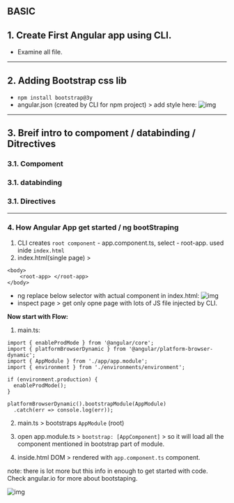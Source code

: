 ## BASIC 

## 1. Create First Angular app using CLI.
- Examine all file. 

***

## 2. Adding Bootstrap css lib
- `npm install bootstrap@3y`
- angular.json (created by CLI for npm project) > add style here:
![img](https://github.com/lekhrajdinkar/NG6/blob/master/notes/assets/basic/1_1.jpg)
***

## 3. Breif intro to compoment / databinding / Ditrectives

### 3.1. Compoment

### 3.1. databinding

### 3.1. Directives
***

### 4. How Angular App get started / ng bootStraping
1. CLI creates `root component` - app.component.ts, select - root-app. used inide `index.html`
2. index.html(single page) > 
```
<body>
    <root-app> </root-app>
</body>
```
- ng replace below selector with actual component in index.html:
![img](https://github.com/lekhrajdinkar/NG6/blob/master/notes/assets/basic/2.JPG)
- inspect page > get only opne page with lots of JS file injected by CLI.

**Now start with Flow:**

1. main.ts:
```
import { enableProdMode } from '@angular/core';
import { platformBrowserDynamic } from '@angular/platform-browser-dynamic';
import { AppModule } from './app/app.module';
import { environment } from './environments/environment';

if (environment.production) {
  enableProdMode();
}

platformBrowserDynamic().bootstrapModule(AppModule)
  .catch(err => console.log(err));

```
2. main.ts > bootstraps `AppModule` (root)

3. open app.module.ts > `bootstrap: [AppComponent]` > so it will load all the component mentioned in bootstrap part of module.

4. inside.html DOM > rendered with `app.component.ts` component.

note: there is lot more but this info in enough to get started with code. Check angular.io for more about bootstaping.

![img](https://github.com/lekhrajdinkar/NG6/blob/master/notes/assets/basic/3.JPG)

